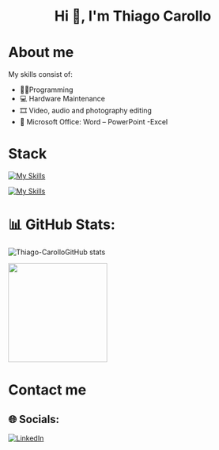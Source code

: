 <div align="center">
<h1 align="center">Hi 👋, I'm Thiago Carollo</h1>
</div>

# About me
  My skills consist of:
  - 👨‍💻Programming
  - 💻 Hardware Maintenance
  - 🎞 Video, audio and photography editing
  - 📄 Microsoft Office: Word – PowerPoint -Excel

# Stack
  
  [![My Skills](https://skillicons.dev/icons?i=html,css,js,python,cpp,bootstrap,mysql)](https://skillicons.dev)
  
  [![My Skills](https://skillicons.dev/icons?i=autocad,au,ps,pr,discord,gmail,linkedin)](https://skillicons)

# 📊 GitHub Stats:
![Thiago-CarolloGitHub stats](https://github-readme-stats.vercel.app/api?username=Thiago-Carollo&show_icons=true&theme=dark)

<a href="https://github.com/Thiago-Carollo/convoychat">
  <img height=200 align="center" src="https://github-readme-stats.vercel.app/api/top-langs?username=Thiago-Carollo&layout=compact&langs_count=8&card_width=320&theme=dark" />
</a>

# Contact me

## 🌐 Socials:
[![LinkedIn](https://img.shields.io/badge/LinkedIn-%230077B5.svg?logo=linkedin&logoColor=white)](https://linkedin.com/in/https://www.linkedin.com/in/thiago-carollo/) 


